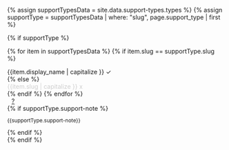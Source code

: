 <!--
This include is adapted from the plan-grid.md include.
An additional support-types.yml data file is added to centralize the support type data.
-->
{% assign supportTypesData = site.data.support-types.types %}
{% assign supportType = supportTypesData | where: "slug", page.support_type | first %}
<!-- The line below hides the grid if there's no matching data in sources.yml-->
{% if supportType %}

<div class="popover" data-popover data-active-class="popover--active">
<div class="flex flex--wrap waffle" style="margin-top: 8px;" >

{% for item in supportTypesData %}
{% if item.slug == supportType.slug %}
<div class="flex__column flex__column--shrink">
        <span class="badge badge--{% if item.slug == 'community' %}warning{% elsif item.slug == 'legacy' %}gray{% elsif item.slug == 'flagship' %}success{%endif%}"> {{item.display_name | capitalize }} ✓ </span>
</div>
{% else %}
<div class="flex__column flex__column--shrink">
        <span class="badge badge--gray" style="opacity:0.2"> {{item.slug | capitalize }} x </span>
        </div>
{% endif %}
{% endfor %}

<div class="flex__column flex__column--shrink" style="padding-top:0px">
  <a class="recent-contributor__button" style="padding: 4px 10px;" href="#" data-popover-target="contributors">?</a>
</div>
</div>

<div class="popover__body" data-popover-body="contributors">
{% if supportType.support-note %}
<p style="font-size:12px">{{supportType.support-note}}</p>
{% endif %}
</div>
</div>
{% endif %}